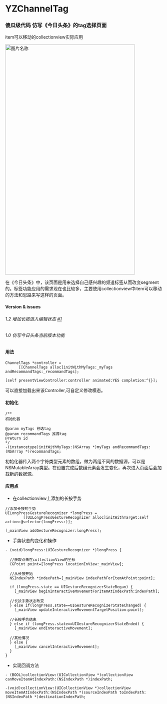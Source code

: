 # YZChannelTag
### 傻瓜级代码 仿写《今日头条》的tag选择页面

item可以移动的collectionview实际应用

<img src="https://github.com/Shin1122/YZChannelTag/blob/master/taggif.gif" width = "414" height = "736" alt="图片名称" align=center />

在《今日头条》中，该页面是用来选择自己感兴趣的频道标签从而改变segment的。标签功能应用的需求现在也比较多，主要使用collectionview中item可以移动的方法和思路来写这样的页面。

#### Version & issues

###### 1.2 增加长按进入编辑状态 [#1](https://github.com/Shin1122/YZChannelTag/issues/1)

###### 1.0 仿写今日头条当前版本功能

#### 用法

```
ChannelTags *controller = 
      [[ChannelTags alloc]initWithMyTags:_myTags andRecommandTags:_recommandTags];
      
[self presentViewController:controller animated:YES completion:^{}];
```
可以直接加载出来该Controller,可自定义修改模态。

#### 初始化
```
/**
初始化器

@param myTags 已选tag
@param recommandTags 推荐tag
@return id
*/
-(instancetype)initWithMyTags:(NSArray *)myTags andRecommandTags:(NSArray *)recommandTags;

```
初始化器传入两个字符类型元素的数组，做为两组不同的数据源，可以是NSMutableArray类型。在设置完成后数组元素会发生变化，再次进入页面后会加载新的数据源。

#### 应用点
* 在collectionview上添加的长按手势
```
//添加长按的手势
UILongPressGestureRecognizer *longPress = 
        [[UILongPressGestureRecognizer alloc]initWithTarget:self action:@selector(longPress:)];
        
[_mainView addGestureRecognizer:longPress];
```
* 手势状态的变化和操作
```
- (void)longPress:(UIGestureRecognizer *)longPress {

  //获取点击在collectionView的坐标
  CGPoint point=[longPress locationInView:_mainView];
  
  //从长按开始
  NSIndexPath *indexPath=[_mainView indexPathForItemAtPoint:point];
  
  if (longPress.state == UIGestureRecognizerStateBegan) {
    [_mainView beginInteractiveMovementForItemAtIndexPath:indexPath];
    
  //长按手势状态改变
  } else if(longPress.state==UIGestureRecognizerStateChanged) {
    [_mainView updateInteractiveMovementTargetPosition:point];
    
  //长按手势结束
  } else if (longPress.state==UIGestureRecognizerStateEnded) {
    [_mainView endInteractiveMovement];
    
  //其他情况
  } else {
    [_mainView cancelInteractiveMovement];
  }
}
```
* 实现回调方法
```
- (BOOL)collectionView:(UICollectionView *)collectionView canMoveItemAtIndexPath:(NSIndexPath *)indexPath;

-(void)collectionView:(UICollectionView *)collectionView moveItemAtIndexPath:(NSIndexPath *)sourceIndexPath toIndexPath:(NSIndexPath *)destinationIndexPath;
```





